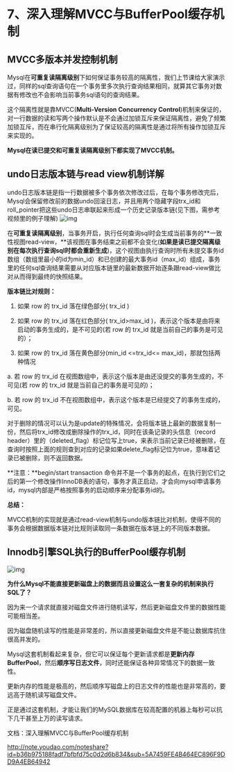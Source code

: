 # 7、深入理解MVCC与BufferPool缓存机制

## **MVCC多版本并发控制机制**

Mysql在**可重复读隔离级别**下如何保证事务较高的隔离性，我们上节课给大家演示过，同样的sql查询语句在一个事务里多次执行查询结果相同，就算其它事务对数据有修改也不会影响当前事务sql语句的查询结果。

这个隔离性就是靠MVCC(**Multi-Version Concurrency Control**)机制来保证的，对一行数据的读和写两个操作默认是不会通过加锁互斥来保证隔离性，避免了频繁加锁互斥，而在串行化隔离级别为了保证较高的隔离性是通过将所有操作加锁互斥来实现的。

**Mysql在读已提交和可重复读隔离级别下都实现了MVCC机制。**

## **undo日志版本链与read view机制详解**

undo日志版本链是指一行数据被多个事务依次修改过后，在每个事务修改完后，Mysql会保留修改前的数据undo回滚日志，并且用两个隐藏字段trx_id和roll_pointer把这些undo日志串联起来形成一个历史记录版本链(见下图，需参考视频里的例子理解)    ![img](/Users/jiusonghuang/pic-md/20211214205530.png)

在**可重复读隔离级别**，当事务开启，执行任何查询sql时会生成当前事务的**一致性视图read-view，**该视图在事务结束之前都不会变化(**如果是读已提交隔离级别在每次执行查询sql时都会重新生成**)，这个视图由执行查询时所有未提交事务id数组（数组里最小的id为min_id）和已创建的最大事务id（max_id）组成，事务里的任何sql查询结果需要从对应版本链里的最新数据开始逐条跟read-view做比对从而得到最终的快照结果。

**版本链比对规则：**

1. 如果 row 的 trx_id 落在绿色部分( trx_id )

2. 如果 row 的 trx_id 落在红色部分( trx_id>max_id )，表示这个版本是由将来启动的事务生成的，是不可见的(若 row 的 trx_id 就是当前自己的事务是可见的）；

3. 如果 row 的 trx_id 落在黄色部分(min_id <=trx_id<= max_id)，那就包括两种情况

  a. 若 row 的 trx_id 在视图数组中，表示这个版本是由还没提交的事务生成的，不可见(若 row 的 trx_id 就是当前自己的事务是可见的)；

  b. 若 row 的 trx_id 不在视图数组中，表示这个版本是已经提交了的事务生成的，可见。

对于删除的情况可以认为是update的特殊情况，会将版本链上最新的数据复制一份，然后将trx_id修改成删除操作的trx_id，同时在该条记录的头信息（record header）里的（deleted_flag）标记位写上true，来表示当前记录已经被删除，在查询时按照上面的规则查到对应的记录如果delete_flag标记位为true，意味着记录已被删除，则不返回数据。

**注意：**begin/start transaction 命令并不是一个事务的起点，在执行到它们之后的第一个修改操作InnoDB表的语句，事务才真正启动，才会向mysql申请事务id，mysql内部是严格按照事务的启动顺序来分配事务id的。

**总结：**

MVCC机制的实现就是通过read-view机制与undo版本链比对机制，使得不同的事务会根据数据版本链对比规则读取同一条数据在版本链上的不同版本数据。

## **Innodb引擎SQL执行的BufferPool缓存机制** 

![img](/Users/jiusonghuang/pic-md/20211214205611.png)

**为什么Mysql不能直接更新磁盘上的数据而且设置这么一套复杂的机制来执行SQL了？**

因为来一个请求就直接对磁盘文件进行随机读写，然后更新磁盘文件里的数据性能可能相当差。

因为磁盘随机读写的性能是非常差的，所以直接更新磁盘文件是不能让数据库抗住很高并发的。

Mysql这套机制看起来复杂，但它可以保证每个更新请求都是**更新内存BufferPool**，然后**顺序写日志文件**，同时还能保证各种异常情况下的数据一致性。

更新内存的性能是极高的，然后顺序写磁盘上的日志文件的性能也是非常高的，要远高于随机读写磁盘文件。

正是通过这套机制，才能让我们的MySQL数据库在较高配置的机器上每秒可以抗下几干甚至上万的读写请求。

文档：深入理解MVCC与BufferPool缓存机制

http://note.youdao.com/noteshare?id=b36b975188fadf7bfbfd75c0d2d6b834&sub=5A7459FE4B464EC896F9DD9A4EB64942   